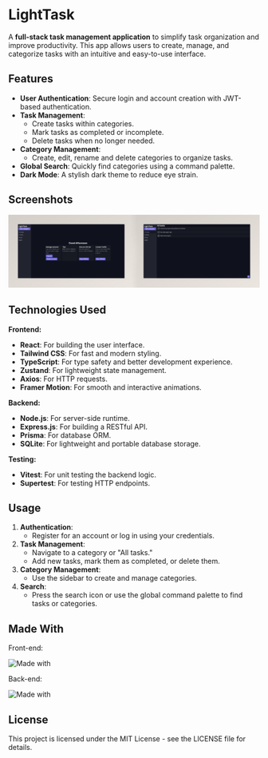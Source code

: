 # LightTask

A **full-stack task management application** to simplify task organization and improve productivity. This app allows
users to create, manage, and categorize tasks with an intuitive and easy-to-use interface.

## Features

-   **User Authentication**: Secure login and account creation with JWT-based authentication.
-   **Task Management**:
    -   Create tasks within categories.
    -   Mark tasks as completed or incomplete.
    -   Delete tasks when no longer needed.
-   **Category Management**:
    -   Create, edit, rename and delete categories to organize tasks.
-   **Global Search**: Quickly find categories using a command palette.
-   **Dark Mode**: A stylish dark theme to reduce eye strain.

## Screenshots

![LightTask screenshot](screenshots.jpeg)

## Technologies Used

**Frontend:**

-   **React**: For building the user interface.
-   **Tailwind CSS**: For fast and modern styling.
-   **TypeScript**: For type safety and better development experience.
-   **Zustand**: For lightweight state management.
-   **Axios**: For HTTP requests.
-   **Framer Motion**: For smooth and interactive animations.

**Backend:**

-   **Node.js**: For server-side runtime.
-   **Express.js**: For building a RESTful API.
-   **Prisma**: For database ORM.
-   **SQLite**: For lightweight and portable database storage.

**Testing:**

-   **Vitest**: For unit testing the backend logic.
-   **Supertest**: For testing HTTP endpoints.

## Usage

1. **Authentication**:
    - Register for an account or log in using your credentials.
2. **Task Management**:
    - Navigate to a category or "All tasks."
    - Add new tasks, mark them as completed, or delete them.
3. **Category Management**:
    - Use the sidebar to create and manage categories.
4. **Search**:
    - Press the search icon or use the global command palette to find tasks or categories.

## Made With

Front-end:

![Made with](https://skillicons.dev/icons?i=react,tailwindcss,typescript)

Back-end:

![Made with](https://skillicons.dev/icons?i=nodejs,expressjs,prisma,sqlite)

## License

This project is licensed under the MIT License - see the LICENSE file for details.
